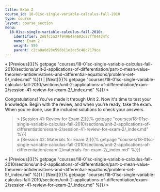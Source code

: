 ```yaml
---
title: Exam 2
course_id: 18-01sc-single-variable-calculus-fall-2010
type: course
layout: course_section
menu:
  18-01sc-single-variable-calculus-fall-2010:
    identifier: 2e8fc5a27f94964a4603c27ff84434fc
    name: Exam 2
    weight: 550
    parent: c2ca8a0d20e596b11e2ec5c48c7179ca
---
```

« [Previous]({{% getpage "courses/18-01sc-single-variable-calculus-fall-2010/sections/unit-2-applications-of-differentiation/part-c-mean-value-theorem-antiderivatives-and-differential-equations/problem-set-5/_index.md" %}}) | [Next]({{% getpage "courses/18-01sc-single-variable-calculus-fall-2010/sections/unit-2-applications-of-differentiation/exam-2/session-41-review-for-exam-2/_index.md" %}}) »

Congratulations! You've made it through Unit 2. Now it's time to test your knowledge. Begin with the review, and when you're ready, take the exam. When you're done, use the included solutions to check your answers.

> » [Session 41: Review for Exam 2]({{% getpage "courses/18-01sc-single-variable-calculus-fall-2010/sections/unit-2-applications-of-differentiation/exam-2/session-41-review-for-exam-2/_index.md" %}})  
> » [Session 42: Materials for Exam 2]({{% getpage "courses/18-01sc-single-variable-calculus-fall-2010/sections/unit-2-applications-of-differentiation/exam-2/materials-for-exam-2/_index.md" %}})

« [Previous]({{% getpage "courses/18-01sc-single-variable-calculus-fall-2010/sections/unit-2-applications-of-differentiation/part-c-mean-value-theorem-antiderivatives-and-differential-equations/problem-set-5/_index.md" %}}) | [Next]({{% getpage "courses/18-01sc-single-variable-calculus-fall-2010/sections/unit-2-applications-of-differentiation/exam-2/session-41-review-for-exam-2/_index.md" %}}) »